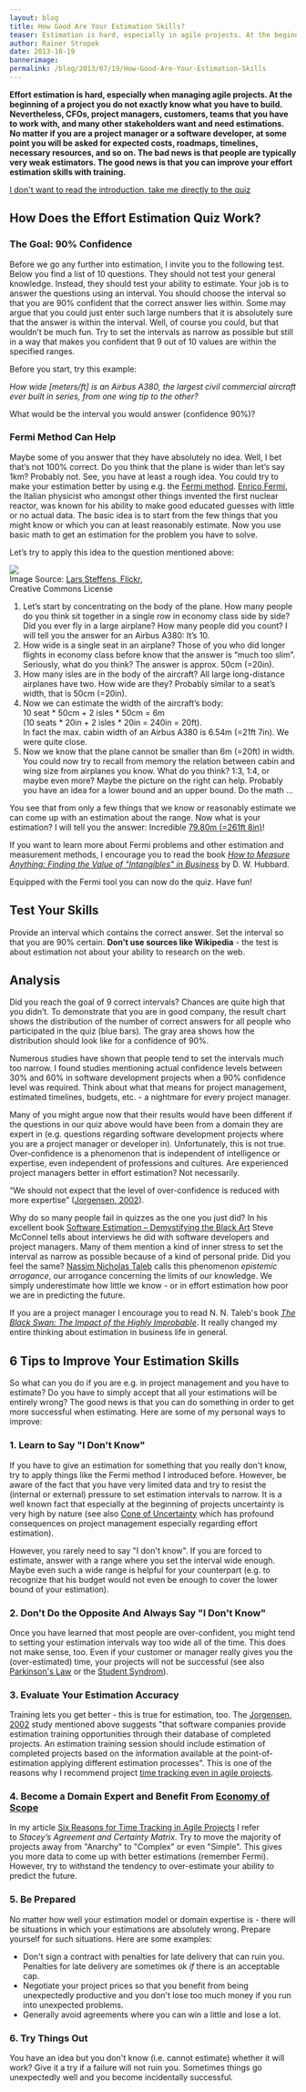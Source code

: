 ```yaml
---
layout: blog
title: How Good Are Your Estimation Skills?
teaser: Estimation is hard, especially in agile projects. At the beginning of a project you do not exactly know what you have to build. Nevertheless, CFOs, project managers, customers, teams that you have to work with, and many other stakeholders want and need estimations. They ask for expected costs, roadmaps, timelines, necessary resources, and so on. The bad news is that people are typically very weak estimators. The good news is that you can improve your estimation skills with training.
author: Rainer Stropek
date: 2013-10-19
bannerimage: 
permalink: /blog/2013/07/19/How-Good-Are-Your-Estimation-Skills
---
```


<p xmlns="http://www.w3.org/1999/xhtml">
  <strong>Effort estimation is hard, especially when managing agile projects. At the beginning of a project you do not exactly know what you have to build. Nevertheless, CFOs, project managers, customers, teams that you have to work with, and many other stakeholders want and need estimations. No matter if you are a project manager or a software developer, at some point you will be asked for expected costs, roadmaps, timelines, necessary resources, and so on. The bad news is that people are typically very weak estimators. The good news is that you can improve your effort estimation skills with training.</strong>
</p><p class="textaligncenter" xmlns="http://www.w3.org/1999/xhtml">
  <a href="#quiz">I don't want to read the introduction, take me directly to the quiz</a>
</p><h2 xmlns="http://www.w3.org/1999/xhtml">How Does the Effort Estimation Quiz Work?</h2><h3 xmlns="http://www.w3.org/1999/xhtml">The Goal: 90% Confidence</h3><p xmlns="http://www.w3.org/1999/xhtml">Before we go any further into estimation, I invite you to the following test. Below you find a list of 10 questions. They should not test your general knowledge. Instead, they should test your ability to estimate. Your job is to answer the questions using an interval. You should choose the interval so that you are 90% confident that the correct answer lies within. Some may argue that you could just enter such large numbers that it is absolutely sure that the answer is within the interval. Well, of course you could, but that wouldn’t be much fun. Try to set the intervals as narrow as possible but still in a way that makes you confident that 9 out of 10 values are within the specified ranges.</p><p xmlns="http://www.w3.org/1999/xhtml">Before you start, try this example:</p><p xmlns="http://www.w3.org/1999/xhtml">
  <em>How wide [meters/ft] is an Airbus A380, the largest civil commercial aircraft ever built in series, from one wing tip to the other?</em>
</p><p xmlns="http://www.w3.org/1999/xhtml">What would be the interval you would answer (confidence 90%)?</p><h3 xmlns="http://www.w3.org/1999/xhtml">Fermi Method Can Help</h3><p xmlns="http://www.w3.org/1999/xhtml">Maybe some of you answer that they have absolutely no idea. Well, I bet that’s not 100% correct. Do you think that the plane is wider than let’s say 1km? Probably not. See, you have at least a rough idea. You could try to make your estimation better by using e.g. the <a href="http://en.wikipedia.org/wiki/Fermi_problem" target="_blank">Fermi method</a>. <a href="http://en.wikipedia.org/wiki/Enrico_Fermi" target="_blank">Enrico Fermi</a>, the Italian physicist who amongst other things invented the first nuclear reactor, was known for his ability to make good educated guesses with little or no actual data. The basic idea is to start from the few things that you might know or which you can at least reasonably estimate. Now you use basic math to get an estimation for the problem you have to solve.</p><p xmlns="http://www.w3.org/1999/xhtml">Let’s try to apply this idea to the question mentioned above:</p><div class="floatRight" xmlns="http://www.w3.org/1999/xhtml">
  <a href="http://flic.kr/p/fdwCwm" target="__blank">
    <img src="{{site.baseurl}}/content/images/blog/2013/07/AirbusA380.jpg?mw=240" />
  </a>
  <br /> Image Source: <a href="http://flic.kr/p/fdwCwm" target="_blank">Lars Steffens, Flickr</a>, <br /> Creative Commons License</div><ol xmlns="http://www.w3.org/1999/xhtml">
  <li>Let’s start by concentrating on the body of the plane. How many people do you think sit together in a single row in economy class side by side? Did you ever fly in a large airplane? How many people did you count? I will tell you the answer for an Airbus A380: It’s 10.</li>
  <li>How wide is a single seat in an airplane? Those of you who did longer flights in economy class before know that the answer is “much too slim”. Seriously, what do you think? The answer is approx. 50cm (=20in).</li>
  <li>How many isles are in the body of the aircraft? All large long-distance airplanes have two. How wide are they? Probably similar to a seat’s width, that is 50cm (=20in).</li>
  <li>Now we can estimate the width of the aircraft’s body: <br /> 10 seat * 50cm + 2 isles * 50cm = 6m <br /> (10 seats * 20in + 2 isles * 20in = 240in = 20ft). <br /> In fact the max. cabin width of an Airbus A380 is 6.54m (=21ft 7in). We were quite close.</li>
  <li>Now we know that the plane cannot be smaller than 6m (=20ft) in width. You could now try to recall from memory the relation between cabin and wing size from airplanes you know. What do you think? 1:3, 1:4, or maybe even more? Maybe the picture on the right can help. Probably you have an idea for a lower bound and an upper bound. Do the math …</li>
</ol><p xmlns="http://www.w3.org/1999/xhtml">You see that from only a few things that we know or reasonably estimate we can come up with an estimation about the range. Now what is your estimation? I will tell you the answer: Incredible <a href="http://www.airbus.com/aircraftfamilies/passengeraircraft/a380family/specifications/" target="_blank">79.80m (=261ft 8in)</a>!</p><p class="showcase" xmlns="http://www.w3.org/1999/xhtml">If you want to learn more about Fermi problems and other estimation and measurement methods, I encourage you to read the book <em><a href="http://www.amazon.de/gp/product/0470539399/ref=as_li_ss_tl?ie=UTF8&amp;camp=1638&amp;creative=19454&amp;creativeASIN=0470539399&amp;linkCode=as2&amp;tag=timecockpit-21" target="_blank">How to Measure Anything: Finding the Value of "Intangibles" in Business</a></em> by D. W. Hubbard.</p><p xmlns="http://www.w3.org/1999/xhtml">Equipped with the Fermi tool you can now do the quiz. Have fun!</p><h2 xmlns="http://www.w3.org/1999/xhtml">
  <a id="quiz"></a>Test Your Skills</h2><p xmlns="http://www.w3.org/1999/xhtml">Provide an interval which contains the correct answer. Set the interval so that you are 90% certain. <strong>Don't use sources like Wikipedia</strong> - the test is about estimation not about your ability to research on the web.</p><f:function name="Composite.AspNet.LoadUserControl" xmlns:f="http://www.composite.net/ns/function/1.0">
  <f:param name="Path" value="~/Frontend/Custom/Web/Forms/Controls/EstimationQuiz.ascx" />
</f:function><h2 xmlns="http://www.w3.org/1999/xhtml">Analysis</h2><p xmlns="http://www.w3.org/1999/xhtml">Did you reach the goal of 9 correct intervals? Chances are quite high that you didn’t. To demonstrate that you are in good company, the result chart shows the distribution of the number of correct answers for all people who participated in the quiz (blue bars). The gray area shows how the distribution should look like for a confidence of 90%.</p><p xmlns="http://www.w3.org/1999/xhtml">Numerous studies have shown that people tend to set the intervals much too narrow. I found studies mentioning actual confidence levels between 30% and 60% in software development projects when a 90% confidence level was required. Think about what that means for project management, estimated timelines, budgets, etc. - a nightmare for every project manager.</p><p xmlns="http://www.w3.org/1999/xhtml">Many of you might argue now that their results would have been different if the questions in our quiz above would have been from a domain they are expert in (e.g. questions regarding software development projects where you are a project manager or developer in). Unfortunately, this is not true. Over-confidence is a phenomenon that is independent of intelligence or expertise, even independent of professions and cultures. Are experienced project managers better in effort estimation? Not necessarily.</p><p class="showcase" xmlns="http://www.w3.org/1999/xhtml">“We should not expect that the level of over-confidence is reduced with more expertise” (<a href="http://simula.no/research/se/publications/SE.4.Joergensen.2004.c/simula_pdf_file" target="_blank">Jorgensen, 2002</a>).</p><p xmlns="http://www.w3.org/1999/xhtml">Why do so many people fail in quizzes as the one you just did? In his excellent book <a href="https://www.amazon.de/dp/8178531038/ref=as_li_ss_til?tag=timecockpit-21&amp;camp=2906&amp;creative=19474&amp;linkCode=as4&amp;creativeASIN=8178531038&amp;adid=05PVSKAA41PBMC6625YG&amp;" target="_blank">Software Estimation – Demystifying the Black Art</a> Steve McConnel tells about interviews he did with software developers and project managers. Many of them mention a kind of inner stress to set the interval as narrow as possible because of a kind of personal pride. Did you feel the same? <a href="http://en.wikipedia.org/wiki/Nassim_Nicholas_Taleb" target="_blank">Nassim Nicholas Taleb</a> calls this phenomenon <em>epistemic arrogance</em>, our arrogance concerning the limits of our knowledge. We simply underestimate how little we know - or in effort estimation how poor we are in predicting the future.</p><p class="showcase" xmlns="http://www.w3.org/1999/xhtml">If you are a project manager I encourage you to read N. N. Taleb's book <em><a href="http://www.amazon.de/gp/product/0141034599/ref=as_li_ss_tl?ie=UTF8&amp;camp=1638&amp;creative=19454&amp;creativeASIN=0141034599&amp;linkCode=as2&amp;tag=timecockpit-21" target="_blank">The Black Swan: The Impact of the Highly Improbable</a></em>. It really changed my entire thinking about estimation in business life in general.</p><h2 xmlns="http://www.w3.org/1999/xhtml">6 Tips to Improve Your Estimation Skills</h2><p xmlns="http://www.w3.org/1999/xhtml">So what can you do if you are e.g. in project management and you have to estimate? Do you have to simply accept that all your estimations will be entirely wrong? The good news is that you can do something in order to get more successful when estimating. Here are some of my personal ways to improve:</p><h3 xmlns="http://www.w3.org/1999/xhtml">1. Learn to Say "I Don't Know"</h3><p xmlns="http://www.w3.org/1999/xhtml">If you have to give an estimation for something that you really don't know, try to apply things like the Fermi method I introduced before. However, be aware of the fact that you have very limited data and try to resist the (internal or external) pressure to set estimation intervals to narrow. It is a well known fact that especially at the beginning of projects uncertainty is very high by nature (see also <a href="http://en.wikipedia.org/wiki/Cone_of_Uncertainty" target="_blank">Cone of Uncertainty</a> which has profound consequences on project management especially regarding effort estimation).</p><p xmlns="http://www.w3.org/1999/xhtml">However, you rarely need to say "I don't know". If you are forced to estimate, answer with a range where you set the interval wide enough. Maybe even such a wide range is helpful for your counterpart (e.g. to recognize that his budget would not even be enough to cover the lower bound of your estimation).</p><h3 xmlns="http://www.w3.org/1999/xhtml">2. Don't Do the Opposite And Always Say "I Don't Know"</h3><p xmlns="http://www.w3.org/1999/xhtml">Once you have learned that most people are over-confident, you might tend to setting your estimation intervals way too wide all of the time. This does not make sense, too. Even if your customer or manager really gives you the (over-estimated) time, your projects will not be successful (see also <a href="http://en.wikipedia.org/wiki/Parkinson's_law" target="_blank">Parkinson's Law</a> or the <a href="http://en.wikipedia.org/wiki/Student_syndrome" target="_blank">Student Syndrom</a>).</p><h3 xmlns="http://www.w3.org/1999/xhtml">3. Evaluate Your Estimation Accuracy</h3><p xmlns="http://www.w3.org/1999/xhtml">Training lets you get better - this is true for estimation, too. The <a href="http://simula.no/research/se/publications/SE.4.Joergensen.2004.c/simula_pdf_file" target="_blank">Jorgensen, 2002</a> study mentioned above suggests "that software companies provide estimation training opportunities through their database of completed projects. An estimation training session should include estimation of completed projects based on the information available at the point-of-estimation applying different estimation processes". This is one of the reasons why I recommend project <a href="http://www.timecockpit.com/blog/2013/06/25/Six-Reasons-for-Time-Tracking-in-Agile-Projects" target="_blank">time tracking even in agile projects</a>.</p><h3 xmlns="http://www.w3.org/1999/xhtml">4. Become a Domain Expert and Benefit From <a href="http://en.wikipedia.org/wiki/Economies_of_scope">Economy of Scope</a></h3><p xmlns="http://www.w3.org/1999/xhtml">In my article <a href="http://www.timecockpit.com/blog/2013/06/25/Six-Reasons-for-Time-Tracking-in-Agile-Projects" target="_blank">Six Reasons for Time Tracking in Agile Projects</a> I refer to <em>Stacey’s Agreement and Certainty Matrix</em>. Try to move the majority of projects away from "Anarchy" to "Complex" or even "Simple". This gives you more data to come up with better estimations (remember Fermi). However, try to withstand the tendency to over-estimate your ability to predict the future.</p><h3 xmlns="http://www.w3.org/1999/xhtml">5. Be Prepared</h3><p xmlns="http://www.w3.org/1999/xhtml">No matter how well your estimation model or domain expertise is - there will be situations in which your estimations are absolutely wrong. Prepare yourself for such situations. Here are some examples:</p><ul xmlns="http://www.w3.org/1999/xhtml">
  <li>Don't sign a contract with penalties for late delivery that can ruin you. Penalties for late delivery are sometimes ok <em>if</em> there is an acceptable cap.</li>
  <li>Negotiate your project prices so that you benefit from being unexpectedly productive and you don't lose too much money if you run into unexpected problems.</li>
  <li>Generally avoid agreements where you can win a little and lose a lot.</li>
</ul><h3 xmlns="http://www.w3.org/1999/xhtml">6. Try Things Out</h3><p xmlns="http://www.w3.org/1999/xhtml">You have an idea but you don't know (i.e. cannot estimate) whether it will work? Give it a try if a failure will not ruin you. Sometimes things go unexpectedly well and you become incidentally successful.</p>